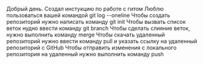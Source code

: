 Добрый день. Создал инстукцию по работе с гитом
Люблю пользоваться вашей командой git log --oneline
Чтобы создать репозиторий нужно написать команду git init
Чтобы вызвать список веток нудно ввести команду git branch
Чтобы сделать слияние веток, нужно выполнить команду merge
Чтобы скачать удаленный репозиторий нужно ввести команду pull и указать ссылку на удаленный репозиторий с GitHub
Чтобы отправить изменения с локального репозитория на удаленный нужно выполнить команду push